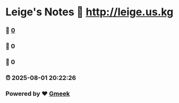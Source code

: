 # Leige's Notes :link: http://leige.us.kg 
### :page_facing_up: [0](http://leige.us.kg/tag.html) 
### :speech_balloon: 0 
### :hibiscus: 0 
### :alarm_clock: 2025-08-01 20:22:26 
### Powered by :heart: [Gmeek](https://github.com/Meekdai/Gmeek)
